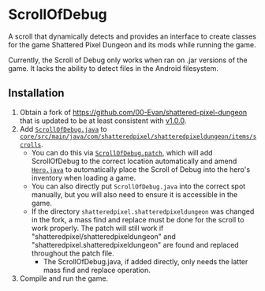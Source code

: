 # ScrollOfDebug
A scroll that dynamically detects and provides an interface to create classes for the game Shattered Pixel Dungeon and its mods while running the game.

Currently, the Scroll of Debug only works when ran on .jar versions of the game. It lacks the ability to detect files in the Android filesystem.

## Installation
1. Obtain a fork of <https://github.com/00-Evan/shattered-pixel-dungeon> that is updated to be at least consistent with [v1.0.0](https://github.com/00-Evan/shattered-pixel-dungeon/releases/tag/v1.0.0).
2. Add [`ScrollOfDebug.java`](https://github.com/Zrp200/ScrollOfDebug/blob/master/ScrollOfDebug.java) to [`core/src/main/java/com/shatteredpixel/shatteredpixeldungeon/items/scrolls`](https://github.com/00-Evan/shattered-pixel-dungeon/tree/master/core/src/main/java/com/shatteredpixel/shatteredpixeldungeon/items/scrolls).
   * You can do this via [`ScrollOfDebug.patch`](https://github.com/Zrp200/ScrollOfDebug/blob/master/ScrollOfDebug.patch), which will add ScrollOfDebug to the correct location automatically and amend [`Hero.java`](https://github.com/00-Evan/shattered-pixel-dungeon/blob/master/core/src/main/java/com/shatteredpixel/shatteredpixeldungeon/actors/hero/Hero.java) to automatically place the Scroll of Debug into the hero's inventory when loading a game.
   * You can also directly put `ScrollOfDebug.java` into the correct spot manually, but you will also need to ensure it is accessible in the game.
   * If the directory `shatteredpixel.shatteredpixeldungeon` was changed in the fork, a mass find and replace must be done for the scroll to work properly. The patch will still work if "shatteredpixel/shatteredpixeldungeon" and "shatteredpixel.shatteredpixeldungeon" are found and replaced throughout the patch file.
      * The ScrollOfDebug.java, if added directly, only needs the latter mass find and replace operation. 
3. Compile and run the game.
